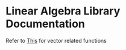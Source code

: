 # Linear Algebra Library Documentation

Refer to [This](linalg/vector.md) for vector related functions

